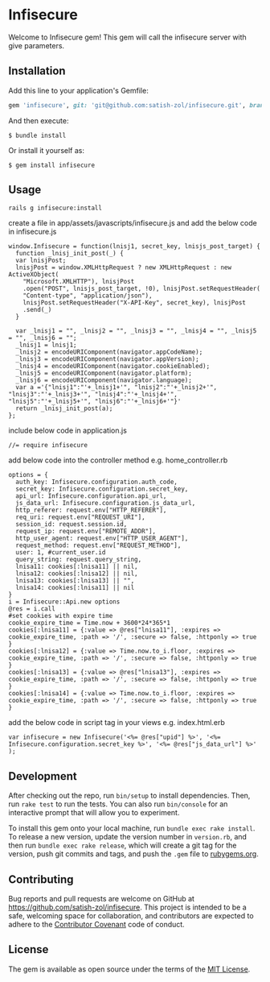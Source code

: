 # Infisecure

Welcome to Infisecure gem! This gem will call the infisecure server with give parameters.


## Installation

Add this line to your application's Gemfile:

```ruby
gem 'infisecure', git: 'git@github.com:satish-zol/infisecure.git', branch: 'master'
```

And then execute:

    $ bundle install

Or install it yourself as:

    $ gem install infisecure

## Usage

	rails g infisecure:install

create a file in app/assets/javascripts/infisecure.js and add the below code in infisecure.js
	
	window.Infisecure = function(lnisj1, secret_key, lnisjs_post_target) {
	  function _lnisj_init_post(_) {
	  var lnisjPost;
	  lnisjPost = window.XMLHttpRequest ? new XMLHttpRequest : new ActiveXObject(
	    "Microsoft.XMLHTTP"), lnisjPost
	    .open("POST", lnisjs_post_target, !0), lnisjPost.setRequestHeader(
	    "Content-type", "application/json"),
	    lnisjPost.setRequestHeader("X-API-Key", secret_key), lnisjPost
	    .send(_)
	  }

	  var _lnisj1 = "", _lnisj2 = "", _lnisj3 = "", _lnisj4 = "", _lnisj5 = "", _lnisj6 = "";
	  _lnisj1 = lnisj1;
	  _lnisj2 = encodeURIComponent(navigator.appCodeName);
	  _lnisj3 = encodeURIComponent(navigator.appVersion);
	  _lnisj4 = encodeURIComponent(navigator.cookieEnabled);
	  _lnisj5 = encodeURIComponent(navigator.platform);
	  _lnisj6 = encodeURIComponent(navigator.language);
	  var a ='{"lnisj1":"'+_lnisj1+'", "lnisj2":"'+_lnisj2+'", "lnisj3":"'+_lnisj3+'", "lnisj4":"'+_lnisj4+'", "lnisj5":"'+_lnisj5+'", "lnisj6":"'+_lnisj6+'"}'
	  return _lnisj_init_post(a);
	};

include below code in application.js
	
	//= require infisecure

add below code into the controller method e.g. home_controller.rb
	
	options = {
      auth_key: Infisecure.configuration.auth_code,
      secret_key: Infisecure.configuration.secret_key,
      api_url: Infisecure.configuration.api_url,
      js_data_url: Infisecure.configuration.js_data_url,
      http_referer: request.env["HTTP_REFERER"],
      req_uri: request.env["REQUEST_URI"],
      session_id: request.session.id,
      request_ip: request.env["REMOTE_ADDR"],
      http_user_agent: request.env["HTTP_USER_AGENT"],
      request_method: request.env["REQUEST_METHOD"],
      user: 1, #current_user.id
      query_string: request.query_string,
      lnisa11: cookies[:lnisa11] || nil,
      lnisa12: cookies[:lnisa12] || nil,
      lnisa13: cookies[:lnisa13] || "",
      lnisa14: cookies[:lnisa11] || nil
    }
    i = Infisecure::Api.new options
    @res = i.call
    #set cookies with expire time
    cookie_expire_time = Time.now + 3600*24*365*1 
    cookies[:lnisa11] = {:value => @res["lnisa11"], :expires => cookie_expire_time, :path => '/', :secure => false, :httponly => true }
    cookies[:lnisa12] = {:value => Time.now.to_i.floor, :expires => cookie_expire_time, :path => '/', :secure => false, :httponly => true }
    cookies[:lnisa13] = {:value => @res["lnisa13"], :expires => cookie_expire_time, :path => '/', :secure => false, :httponly => true }
    cookies[:lnisa14] = {:value => Time.now.to_i.floor, :expires => cookie_expire_time, :path => '/', :secure => false, :httponly => true }

add the below code in script tag in your views e.g. index.html.erb
	
	var infisecure = new Infisecure('<%= @res["upid"] %>', '<%= Infisecure.configuration.secret_key %>', '<%= @res["js_data_url"] %>' );

## Development

After checking out the repo, run `bin/setup` to install dependencies. Then, run `rake test` to run the tests. You can also run `bin/console` for an interactive prompt that will allow you to experiment.

To install this gem onto your local machine, run `bundle exec rake install`. To release a new version, update the version number in `version.rb`, and then run `bundle exec rake release`, which will create a git tag for the version, push git commits and tags, and push the `.gem` file to [rubygems.org](https://rubygems.org).

## Contributing

Bug reports and pull requests are welcome on GitHub at https://github.com/satish-zol/infisecure. This project is intended to be a safe, welcoming space for collaboration, and contributors are expected to adhere to the [Contributor Covenant](http://contributor-covenant.org) code of conduct.


## License

The gem is available as open source under the terms of the [MIT License](http://opensource.org/licenses/MIT).

